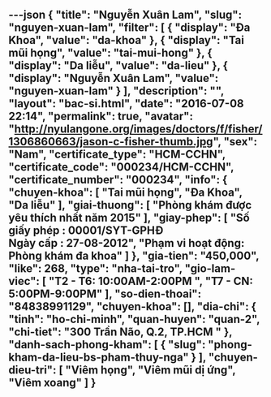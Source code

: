 ---json
{
    "title": "Nguyễn Xuân Lam",
    "slug": "nguyen-xuan-lam",
    "filter": [
        {
            "display": "Đa Khoa",
            "value": "da-khoa"
        },
        {
            "display": "Tai mũi họng",
            "value": "tai-mui-hong"
        },
        {
            "display": "Da liễu",
            "value": "da-lieu"
        },
        {
            "display": "Nguyễn Xuân Lam",
            "value": "nguyen-xuan-lam"
        }
    ],
    "description": "",
    "layout": "bac-si.html",
    "date": "2016-07-08 22:14",
    "permalink": true,
    "avatar": "http://nyulangone.org/images/doctors/f/fisher/1306860663/jason-c-fisher-thumb.jpg",
    "sex": "Nam",
    "certificate_type": "HCM-CCHN",
    "certificate_code": "000234/HCM-CCHN",
    "certificate_number": "000234",
    "info": {
        "chuyen-khoa": [
            "Tai mũi họng",
            "Đa Khoa",
            "Da liễu"
        ],
        "giai-thuong": [
            "Phòng khám được yêu thích nhất năm 2015"
        ],
        "giay-phep": [
            "Số giấy phép : 00001/SYT-GPHĐ <br /> Ngày cấp : 27-08-2012",
            "Phạm vi hoạt động: Phòng khám đa khoa"
        ]
    },
    "gia-tien": "450,000",
    "like": 268,
    "type": "nha-tai-tro",
    "gio-lam-viec": [
        "T2 - T6: 10:00AM-2:00PM ",
        "T7 - CN: 5:00PM-9:00PM"
    ],
    "so-dien-thoai": "84838991129",
    "chuyen-khoa": [],
    "dia-chi": {
        "tinh": "ho-chi-minh",
        "quan-huyen": "quan-2",
        "chi-tiet": "300 Trần Não, Q.2, TP.HCM "
    },
    "danh-sach-phong-kham": [
        {
            "slug": "phong-kham-da-lieu-bs-pham-thuy-nga"
        }
    ],
    "chuyen-dieu-tri": [
        "Viêm họng",
        "Viêm mũi dị ứng",
        "Viêm xoang"
    ]
}
---
